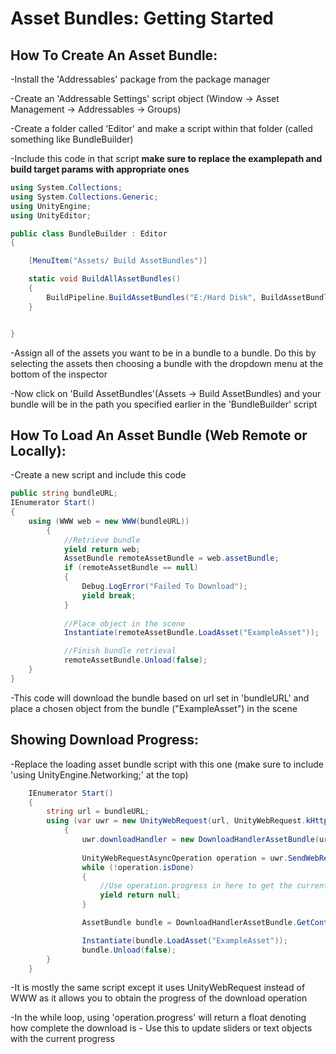# Asset Bundles: Getting Started



## How To Create An Asset Bundle:

-Install the 'Addressables' package from the package manager 

-Create an 'Addressable Settings' script object (Window -> Asset Management -> Addressables -> Groups)

-Create a folder called 'Editor' and make a script within that folder (called something like BundleBuilder)

-Include this code in that script **make sure to replace the examplepath and build target params with appropriate ones**

```csharp
using System.Collections;
using System.Collections.Generic;
using UnityEngine;
using UnityEditor;

public class BundleBuilder : Editor
{

    [MenuItem("Assets/ Build AssetBundles")]

    static void BuildAllAssetBundles()
    {
        BuildPipeline.BuildAssetBundles("E:/Hard Disk", BuildAssetBundleOptions.ChunkBasedCompression, BuildTarget.Android);
    }


}
```

-Assign all of the assets you want to be in a bundle to a bundle. Do this by selecting the assets then choosing a bundle with the dropdown menu at the bottom of the inspector

-Now click on 'Build AssetBundles'(Assets -> Build AssetBundles) and your bundle will be in the path you specified earlier in the 'BundleBuilder' script



## How To Load An Asset Bundle (Web Remote or Locally):

-Create a new script and include this code

```csharp
public string bundleURL;
IEnumerator Start()
{
	using (WWW web = new WWW(bundleURL))
        {
            //Retrieve bundle
            yield return web;
            AssetBundle remoteAssetBundle = web.assetBundle;
            if (remoteAssetBundle == null)
            {
                Debug.LogError("Failed To Download");
                yield break;
            }
            
            //Place object in the scene
            Instantiate(remoteAssetBundle.LoadAsset("ExampleAsset"));

            //Finish bundle retrieval
            remoteAssetBundle.Unload(false);
	}
}
```

-This code will download the bundle based on url set in 'bundleURL' and place a chosen object from the bundle ("ExampleAsset") in the scene



## Showing Download Progress:
        
-Replace the loading asset bundle script with this one (make sure to include 'using UnityEngine.Networking;' at the top)

```csharp
    IEnumerator Start()
    {
        string url = bundleURL;
        using (var uwr = new UnityWebRequest(url, UnityWebRequest.kHttpVerbGET))
            {
                uwr.downloadHandler = new DownloadHandlerAssetBundle(url, 36, 0);
                
                UnityWebRequestAsyncOperation operation = uwr.SendWebRequest();
                while (!operation.isDone)
            	{
                	//Use operation.progress in here to get the current progress of the download
                	yield return null;
            	}

            	AssetBundle bundle = DownloadHandlerAssetBundle.GetContent(uwr);

            	Instantiate(bundle.LoadAsset("ExampleAsset"));
            	bundle.Unload(false);
        }
    }
```

-It is mostly the same script except it uses UnityWebRequest instead of WWW as it allows you to obtain the progress of the download operation

-In the while loop, using 'operation.progress' will return a float denoting how complete the download is - Use this to update sliders or text objects with the current progress

